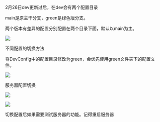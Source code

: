 2月26日dev更新过后，在dev会有两个配置目录

main是原主干分支，green是绿色版分支。

两个版本有差异的配置分别配置在两个目录下面，默认以main为主。

![](https://cdn.nlark.com/yuque/0/2025/png/43733765/1740557110578-b8b2c93b-332a-40f4-b1d8-cd9b56e92d05.png)



不同配置的切换方法

将DevConfig中的配置目录修改为green，会优先使用green文件夹下的配置文件。

![](https://cdn.nlark.com/yuque/0/2025/png/43733765/1740557358439-861f08fe-75da-4bed-a5ac-3a8aae857961.png)



服务器配置切换

![](https://cdn.nlark.com/yuque/0/2025/png/43733765/1740562749895-0200d07b-5e17-43b2-b3c3-46ca29e71e04.png)

![](https://cdn.nlark.com/yuque/0/2025/png/43733765/1740562756445-b6f6f9b7-845a-4753-a310-bff0c15937f4.png)

切换配置后如果需要测试服务器的功能。记得重启服务器





